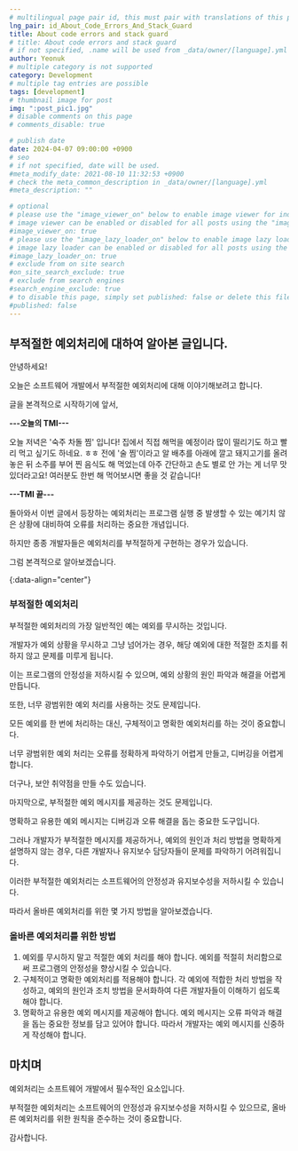 ```yaml
---
# multilingual page pair id, this must pair with translations of this page. (This name must be unique)
lng_pair: id_About_Code_Errors_And_Stack_Guard
title: About code errors and stack guard
# title: About code errors and stack guard
# if not specified, .name will be used from _data/owner/[language].yml
author: Yeonuk
# multiple category is not supported
category: Development
# multiple tag entries are possible
tags: [development]
# thumbnail image for post
img: ":post_pic1.jpg"
# disable comments on this page
# comments_disable: true

# publish date
date: 2024-04-07 09:00:00 +0900
# seo
# if not specified, date will be used.
#meta_modify_date: 2021-08-10 11:32:53 +0900
# check the meta_common_description in _data/owner/[language].yml
#meta_description: ""

# optional
# please use the "image_viewer_on" below to enable image viewer for individual pages or posts (_posts/ or [language]/_posts folders).
# image viewer can be enabled or disabled for all posts using the "image_viewer_posts: true" setting in _data/conf/main.yml.
#image_viewer_on: true
# please use the "image_lazy_loader_on" below to enable image lazy loader for individual pages or posts (_posts/ or [language]/_posts folders).
# image lazy loader can be enabled or disabled for all posts using the "image_lazy_loader_posts: true" setting in _data/conf/main.yml.
#image_lazy_loader_on: true
# exclude from on site search
#on_site_search_exclude: true
# exclude from search engines
#search_engine_exclude: true
# to disable this page, simply set published: false or delete this file
#published: false
---
```


<!-- outline-start -->

## 부적절한 예외처리에 대하여 알아본 글입니다.

안녕하세요!

오늘은 소프트웨어 개발에서 부적절한 예외처리에 대해 이야기해보려고 합니다.

글을 본격적으로 시작하기에 앞서,

**---오늘의 TMI---**

오늘 저녁은 '숙주 차돌 찜' 입니다! 집에서 직접 해먹을 예정이라 많이 떨리기도 하고 빨리 먹고 싶기도 하네요. ㅎㅎ 전에 '술 찜'이라고 알 배추를 아래에 깔고 돼지고기를 올려놓은 뒤 소주를 부어 찐 음식도 해 먹었는데 아주 간단하고 손도 별로 안 가는 게 너무 맛있더라고요! 여러분도 한번 해 먹어보시면 좋을 것 같습니다!

**---TMI 끝---**

돌아와서 이번 글에서 등장하는 예외처리는 프로그램 실행 중 발생할 수 있는 예기치 않은 상황에 대비하여 오류를 처리하는 중요한 개념입니다.

하지만 종종 개발자들은 예외처리를 부적절하게 구현하는 경우가 있습니다.

그럼 본격적으로 알아보겠습니다.

{:data-align="center"}

<!-- outline-end -->

### 부적절한 예외처리

부적절한 예외처리의 가장 일반적인 예는 예외를 무시하는 것입니다.

개발자가 예외 상황을 무시하고 그냥 넘어가는 경우, 해당 예외에 대한 적절한 조치를 취하지 않고 문제를 미루게 됩니다.

이는 프로그램의 안정성을 저하시킬 수 있으며, 예외 상황의 원인 파악과 해결을 어렵게 만듭니다.

또한, 너무 광범위한 예외 처리를 사용하는 것도 문제입니다.

모든 예외를 한 번에 처리하는 대신, 구체적이고 명확한 예외처리를 하는 것이 중요합니다.

너무 광범위한 예외 처리는 오류를 정확하게 파악하기 어렵게 만들고, 디버깅을 어렵게 합니다.

더구나, 보안 취약점을 만들 수도 있습니다.

마지막으로, 부적절한 예외 메시지를 제공하는 것도 문제입니다.

명확하고 유용한 예외 메시지는 디버깅과 오류 해결을 돕는 중요한 도구입니다.

그러나 개발자가 부적절한 메시지를 제공하거나, 예외의 원인과 처리 방법을 명확하게 설명하지 않는 경우, 다른 개발자나 유지보수 담당자들이 문제를 파악하기 어려워집니다.

이러한 부적절한 예외처리는 소프트웨어의 안정성과 유지보수성을 저하시킬 수 있습니다.

따라서 올바른 예외처리를 위한 몇 가지 방법을 알아보겠습니다.

### 올바른 예외처리를 위한 방법

1. 예외를 무시하지 말고 적절한 예외 처리를 해야 합니다. 예외를 적절히 처리함으로써 프로그램의 안정성을 향상시킬 수 있습니다.
2. 구체적이고 명확한 예외처리를 적용해야 합니다. 각 예외에 적합한 처리 방법을 작성하고, 예외의 원인과 조치 방법을 문서화하여 다른 개발자들이 이해하기 쉽도록 해야 합니다.
3. 명확하고 유용한 예외 메시지를 제공해야 합니다. 예외 메시지는 오류 파악과 해결을 돕는 중요한 정보를 담고 있어야 합니다. 따라서 개발자는 예외 메시지를 신중하게 작성해야 합니다.

## 마치며

예외처리는 소프트웨어 개발에서 필수적인 요소입니다.

부적절한 예외처리는 소프트웨어의 안정성과 유지보수성을 저하시킬 수 있으므로, 올바른 예외처리를 위한 원칙을 준수하는 것이 중요합니다.

감사합니다.
